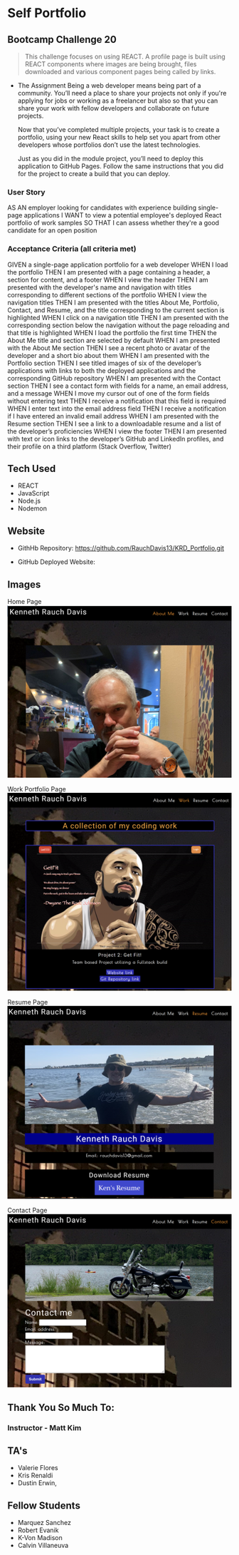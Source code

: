 # Self Portfolio

## Bootcamp Challenge 20
> This challenge focuses on using REACT.  A profile page is built using REACT components where images are being brought, files downloaded and various component pages being called by links.

* The Assignment
  Being a web developer means being part of a community. You’ll need a place to share your projects not only if you're applying for jobs or working as a freelancer but also so that you can share your work with fellow developers and collaborate on future projects.  
  
  Now that you’ve completed multiple projects, your task is to create a portfolio, using your new React skills to help set you apart from other developers whose portfolios don’t use the latest technologies.  
  
  Just as you did in the module project, you’ll need to deploy this application to GitHub Pages. Follow the same instructions that you did for the project to create a build that you can deploy.

### User Story
AS AN employer looking for candidates with experience building single-page applications
I WANT to view a potential employee's deployed React portfolio of work samples
SO THAT I can assess whether they're a good candidate for an open position

### Acceptance Criteria (all criteria met)
GIVEN a single-page application portfolio for a web developer
WHEN I load the portfolio
THEN I am presented with a page containing a header, a section for content, and a footer
WHEN I view the header
THEN I am presented with the developer's name and navigation with titles corresponding to different sections of the portfolio
WHEN I view the navigation titles
THEN I am presented with the titles About Me, Portfolio, Contact, and Resume, and the title corresponding to the current section is highlighted
WHEN I click on a navigation title
THEN I am presented with the corresponding section below the navigation without the page reloading and that title is highlighted
WHEN I load the portfolio the first time
THEN the About Me title and section are selected by default
WHEN I am presented with the About Me section
THEN I see a recent photo or avatar of the developer and a short bio about them
WHEN I am presented with the Portfolio section
THEN I see titled images of six of the developer’s applications with links to both the deployed applications and the corresponding GitHub repository
WHEN I am presented with the Contact section
THEN I see a contact form with fields for a name, an email address, and a message
WHEN I move my cursor out of one of the form fields without entering text
THEN I receive a notification that this field is required
WHEN I enter text into the email address field
THEN I receive a notification if I have entered an invalid email address
WHEN I am presented with the Resume section
THEN I see a link to a downloadable resume and a list of the developer’s proficiencies
WHEN I view the footer
THEN I am presented with text or icon links to the developer’s GitHub and LinkedIn profiles, and their profile on a third platform (Stack Overflow, Twitter) 


## Tech Used
* REACT
* JavaScript
* Node.js
* Nodemon



## Website

* GithHb Repository: https://github.com/RauchDavis13/KRD_Portfolio.git

* GitHub Deployed Website:

## Images
Home Page 
![Homepage](/public/images/Home_Page.png)

Work Portfolio Page
![Work](/public/images/Work_Page.png)

Resume Page
![Resume](/public/images/Resume_Page.png)

Contact Page
![Contact](/public/images/Contact_Page.png)

## Thank You So Much To:
### Instructor - Matt Kim

## TA's
- Valerie Flores
- Kris Renaldi
- Dustin Erwin, 

## Fellow Students
- Marquez Sanchez
- Robert Evanik
- K-Von Madison
- Calvin Villaneuva